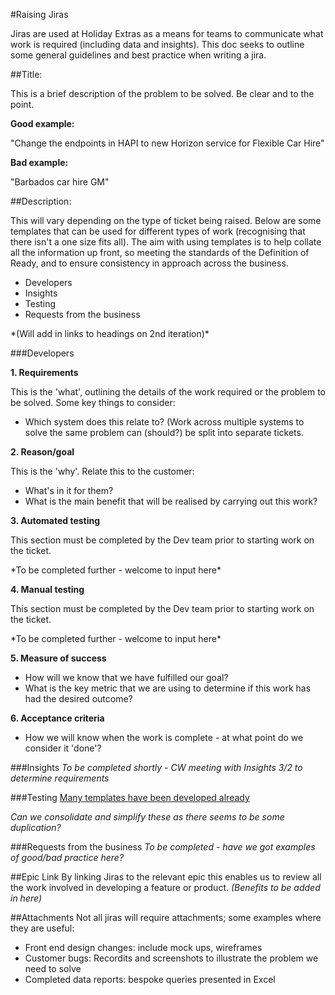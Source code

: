 #Raising Jiras

<p>Jiras are used at Holiday Extras as a means for teams to communicate what work is required (including data and insights). This doc seeks to outline some general guidelines and best practice when writing a jira.</p>

##Title:
<p>This is a brief description of the problem to be solved. Be clear and to the point.</p>

**Good example:**
<p>"Change the endpoints in HAPI to new Horizon service for Flexible Car Hire"</p>

**Bad example:**
<p>"Barbados car hire GM"</p>

##Description:
<p>This will vary depending on the type of ticket being raised. Below are some templates that can be used for different types of work (recognising that there isn't a one size fits all). The aim with using templates is to help collate all the information up front, so meeting the standards of the Definition of Ready, and to ensure consistency in approach across the business.</p>

- Developers
- Insights
- Testing
- Requests from the business
<p>*(Will add in links to headings on 2nd iteration)*</p>

###Developers

**1. Requirements**
<p>This is the 'what', outlining the details of the work required or the problem to be solved. Some key things to consider:</p>
<ul>
<li>Which system does this relate to? (Work across multiple systems to solve the same problem can (should?) be split into separate tickets.</li>
</ul>

**2. Reason/goal**
<p>This is the 'why'. Relate this to the customer:</p>
<ul>
<li>What's in it for them?</li>
<li>What is the main benefit that will be realised by carrying out this work?</li>
</ul>

**3. Automated testing**
<p>This section must be completed by the Dev team prior to starting work on the ticket.</p>
*To be completed further - welcome to input here*

**4. Manual testing**
<p>This section must be completed by the Dev team prior to starting work on the ticket.</p>
*To be completed further - welcome to input here*

**5. Measure of success**
<ul>
<li>How will we know that we have fulfilled our goal?</li>
<li>What is the key metric that we are using to determine if this work has had the desired outcome?</li>
</ul>

**6. Acceptance criteria**
<ul>
<li>How we will know when the work is complete - at what point do we consider it 'done'?</li>
</ul>


###Insights
*To be completed shortly - CW meeting with Insights 3/2 to determine requirements*


###Testing
[Many templates have been developed already](https://docs.google.com/document/d/1OUKV6cR4n9yqGWo8jyKdAQ6AD-8hPGxNGpH-3cFf8fM/edit)
<p><em>Can we consolidate and simplify these as there seems to be some duplication?</em></p>


###Requests from the business
*To be completed - have we got examples of good/bad practice here?*


##Epic Link
By linking Jiras to the relevant epic this enables us to review all the work involved in developing a feature or product. 
*(Benefits to be added in here)*


##Attachments
Not all jiras will require attachments; some examples where they are useful:
<ul>
<li>Front end design changes: include mock ups, wireframes</li>
<li>Customer bugs: Recordits and screenshots to illustrate the problem we need to solve</li>
<li>Completed data reports: bespoke queries presented in Excel</li>
</ul>





